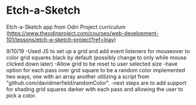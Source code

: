 # Etch-a-Sketch
Etch-a-Sketch app from Odin Project curriculum (https://www.theodinproject.com/courses/web-development-101/lessons/etch-a-sketch-project?ref=lnav)

9/10/19
-Used JS to set up a grid and add event listeners for mouseover to color grid squares black by default (possibly change to only while mouse clicked down later)
-Allow grid to be reset to user selected size
-have option for each pass over grid square to be a random color implemented two ways, one with an array another utilizing a script from "github.com/davidmerfield/randomColor".
-next steps are to add support for shading grid squares darker with each pass and allowing the user to pick a color.
